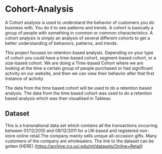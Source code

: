 # Cohort-Analysis

A Cohort analysis is used to understand the behavior of customers you do business with. You do it to see patterns and trends. A cohort is basically a group of people with something in common or common characteristics. A cohort analysis is simply an analysis of several different cohorts to get a better understanding of behaviors, patterns, and trends. 

This project focuses on retention based analysis. Depending on your type of cohort you could have a time-based cohort, segment-based cohort, or a size-based cohort. We are doing a Time-based Cohort where we are looking at the time a certain group of people purchased or had significant activity on our website, and then we can view their behavior after that first instance of activity


The data from the time based cohort will be used to do a retention based analysis. The data from the time based cohort was used to do a retention based analysis which was then visualised in Tableau


## Dataset

This is a transnational data set which contains all the transactions occurring between 01/12/2010 and 09/12/2011 for a UK-based and registered non-store online retail.The company mainly sells unique all-occasion gifts. Many customers of the company are wholesalers. The link to the dataset can be gotten [HERE] (https://archive.ics.uci.edu/ml/datasets/Online+Retail)

